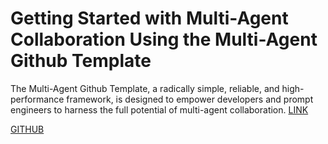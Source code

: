 # Getting Started with Multi-Agent Collaboration Using the Multi-Agent Github Template


The Multi-Agent Github Template, a radically simple, reliable, and high-performance framework, is designed to empower developers and prompt engineers to harness the full potential of multi-agent collaboration. [LINK](https://medium.com/@kyeg/getting-started-with-multi-agent-collaboration-using-the-multi-agent-github-template-0f0a6cba0dc0)

[GITHUB](https://github.com/kyegomez/Multi-Agent-Template-App)